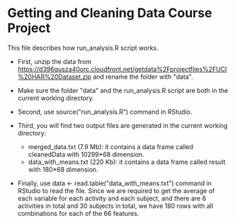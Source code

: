 Getting and Cleaning Data Course Project
========================================
This file describes how run_analysis.R script works.

* First, unzip the data from https://d396qusza40orc.cloudfront.net/getdata%2Fprojectfiles%2FUCI%20HAR%20Dataset.zip and rename the folder with "data".

* Make sure the folder "data" and the run_analysis.R script are both in the current working directory.

* Second, use source("run_analysis.R") command in RStudio. 

* Third, you will find two output files are generated in the current working directory:
  - merged_data.txt (7.9 Mb): it contains a data frame called cleanedData with 10299*68 dimension.
  - data_with_means.txt (220 Kb): it contains a data frame called result with 180*68 dimension.
  
* Finally, use data <- read.table("data_with_means.txt") command in RStudio to read the file. Since we are required to get the average of each variable for each activity and each subject, and there are 6 activities in total and 30 subjects in total, we have 180 rows with all combinations for each of the 66 features. 